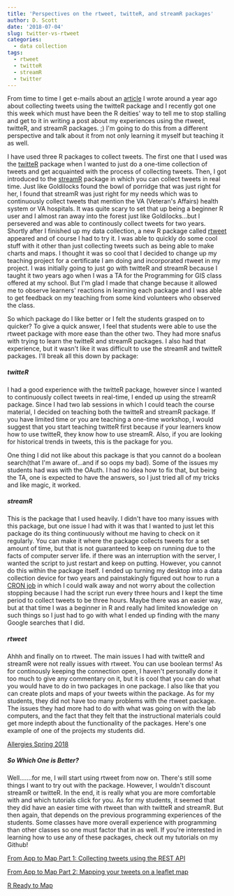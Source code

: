 ```yaml
---
title: 'Perspectives on the rtweet, twitteR, and streamR packages'
author: D. Scott
date: '2018-07-04'
slug: twitter-vs-rtweet
categories: 
  - data collection
tags:
  - rtweet
  - twitteR
  - streamR
  - twitter
---
```



From time to time I get e-mails about an [article](https://opensource.com/article/17/6/collecting-and-mapping-twitter-data-using-r) I wrote around a year ago about collecting tweets using the twitteR package and I recently got one this week which must have been the R deities' way to tell me to stop stalling and get to it in writing a post about my experiences using the rtweet, twitteR, and streamR packages. ;) I'm going to do this from a different perspective and talk about it from not only learning it myself but teaching it as well.

I have used three R packages to collect tweets. The first one that I used was the [twitteR](https://www.rdocumentation.org/packages/twitteR/versions/1.1.9) package when I wanted to just do a one-time collection of tweets and get acquainted with the process of collecting tweets. Then, I got introduced to the [streamR](https://github.com/pablobarbera/streamR) package in which you can collect tweets in real time. Just like Goldilocks found the bowl of porridge that was just right for her, I found that streamR was just right for my needs which was to continuously collect tweets that mention the VA (Veteran's Affairs) health system or VA hospitals. It was quite scary to set that up being a beginner R user and I almost ran away into the forest just like Goldilocks...but I persevered and was able to continously collect tweets for two years. Shortly after I finished up my data collection, a new R package called [rtweet](http://rtweet.info/) appeared and of course I had to try it. I was able to quickly do some cool stuff with it other than just collecting tweets such as being able to make charts and maps. I thought it was so cool that I decided to change up my teaching project for a certificate I am doing and incorporated rtweet in my project. I was initially going to just go with twitteR and streamR because I taught it two years ago when I was a TA for the Programming for GIS class offered at my school. But I'm glad I made that change because it allowed me to observe learners' reactions in learning each package and I was able to get feedback on my teaching from some kind volunteers who observed the class.

So which package do I like better or I felt the students grasped on to quicker? To give a quick answer, I feel that students were able to use the rtweet package with more ease than the other two. They had more snafus with trying to learn the twitteR and streamR packages. I also had that experience, but it wasn't like it was difficult to use the streamR and twitteR packages. I'll break all this down by package:

##### twitteR
I had a good experience with the twitteR package, however since I wanted to continuously collect tweets in real-time, I ended up using the streamR package. Since I had two lab sessions in which I could teach the course material, I decided on teaching both the twitteR and streamR package. If you have limited time or you are teaching a one-time workshop, I would suggest that you start teaching twitteR first because if your learners know how to use twitteR, they know how to use streamR. Also, if you are looking for historical trends in tweets, this is the package for you. 

One thing I did not like about this package is that you cannot do a boolean search(that I'm aware of...and if so oops my bad). Some of the issues my students had was with the OAuth. I had no idea how to fix that, but being the TA, one is expected to have the answers, so I just tried all of my tricks and like magic, it worked.  

##### streamR
This is the package that I used heavily. I didn't have too many issues with this package, but one issue I had with it was that I wanted to just let this package do its thing continuously without me having to check on it regularly. You can make it where the package collects tweets for a set amount of time, but that is not guaranteed to keep on running due to the facts of computer server life.  if there was an interruption with the server, I wanted the script to just restart and keep on putting. However, you cannot do this within the package itself. I ended up turning my desktop into a data collection device for two years and painstakingly figured out how to run a [CRON job](https://code.tutsplus.com/tutorials/scheduling-tasks-with-cron-jobs--net-8800) in which I could walk away and not worry about the collection stopping because I had the script run every three hours and I kept the time period to collect tweets to be three hours. Maybe there was an easier way, but at that time I was a beginner in R and really had limited knowledge on such things so I just had to go with what I ended up finding with the many Google searches that I did. 


##### rtweet
Ahhh and finally on to rtweet. The main issues I had with twitteR and streamR were not really issues with rtweet. You can use boolean terms! As for continously keeping the connection open, I haven't personally done it too much to give any commentary on it, but it is cool that you can do what you would have to do in two packages in one package. I also like that you can create plots and maps of your tweets within the package. As for my students, they did not have too many problems with the rtweet package. The issues they had more had to do with what was going on with the lab computers, and the fact that they felt that the instructional materials could get more indepth about the functionality of the packages. Here's one example of one of the projects my students did.

[Allergies Spring 2018](http://rpubs.com/xtianpedraza/allergyseasondoc)

##### So Which One is Better?
Well.......for me, I will start using rtweet from now on. There's still some things I want to try out with the package.  However, I wouldn't discount streamR or twitteR. In the end, it is really what you are more comfortable with and which tutorials click for you. As for my students, it seemed that they did have an easier time with rtweet than with twitteR and streamR. But then again, that depends on the previous programming experiences of the students. Some classes have more overall experience with programming than other classes so one must factor that in as well. If you're interested in learning how to use any of these packages, check out my tutorials on my Github!

[From App to Map Part 1: Collecting tweets using the REST API](https://github.com/momiji15/apptomap/blob/master/atmpt1_werise.Rmd)

[From App to Map Part 2: Mapping your tweets on a leaflet map](https://github.com/momiji15/apptomap/blob/master/atmpt2_werise.Rmd)

[R Ready to Map](https://github.com/momiji15/apptomap/tree/master/R%20Ready%20to%20Map)

